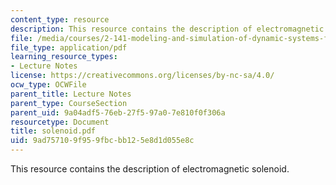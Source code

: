 ```yaml
---
content_type: resource
description: This resource contains the description of electromagnetic solenoid.
file: /media/courses/2-141-modeling-and-simulation-of-dynamic-systems-fall-2006/9ad757109f959fbcbb125e8d1d055e8c_solenoid.pdf
file_type: application/pdf
learning_resource_types:
- Lecture Notes
license: https://creativecommons.org/licenses/by-nc-sa/4.0/
ocw_type: OCWFile
parent_title: Lecture Notes
parent_type: CourseSection
parent_uid: 9a04adf5-76eb-27f5-97a0-7e810f0f306a
resourcetype: Document
title: solenoid.pdf
uid: 9ad75710-9f95-9fbc-bb12-5e8d1d055e8c
---
```

This resource contains the description of electromagnetic solenoid.
